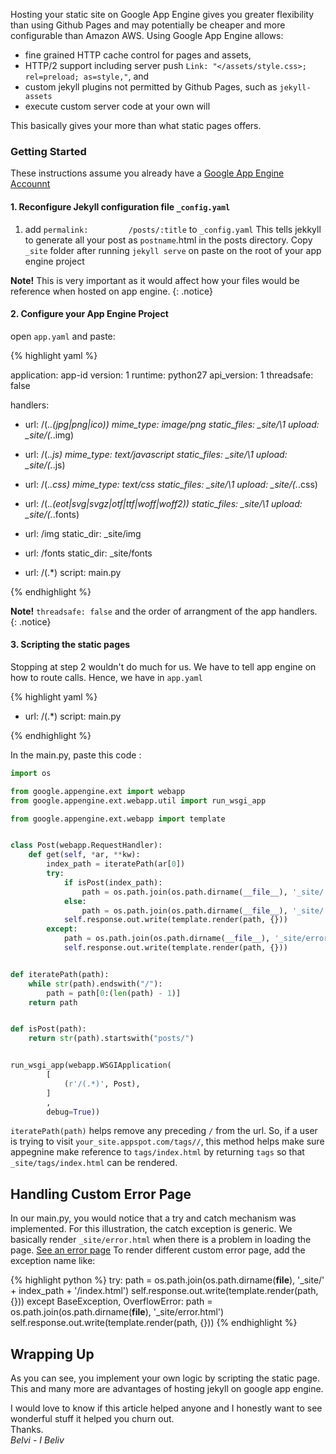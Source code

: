 Hosting your static site on Google App Engine gives you greater flexibility than using Github Pages and may potentially be cheaper and more configurable than Amazon AWS. Using Google App Engine allows:

* fine grained HTTP cache control for pages and assets,
* HTTP/2 support including server push `Link: "</assets/style.css>; rel=preload; as=style,"`, and
* custom jekyll plugins not permitted by Github Pages, such as `jekyll-assets`
* execute custom server code at your own will 

This basically gives your more than what static pages offers.

### Getting Started

These instructions assume you already have a [Google App Engine Accounnt](https://console.cloud.google.com)

#### 1. Reconfigure Jekyll configuration file `_config.yaml`

1. add `permalink:         /posts/:title` to `_config.yaml`
This tells jekkyll to generate all your post as `postname`.html  in the posts directory. Copy `_site` folder after running `jekyll serve` on paste on the root of your app engine project


**Note!** This is very important as it would affect how your files would be reference when hosted on app engine.
{: .notice}

#### 2. Configure your App Engine Project 

open `app.yaml` and paste:

{% highlight yaml %}

application: app-id
version: 1
runtime: python27
api_version: 1
threadsafe: false


handlers:

- url: /(.*\.(jpg|png|ico))
  mime_type: image/png
  static_files: _site/\1
  upload: _site/(.*\.img)

- url: /(.*\.js)
  mime_type: text/javascript
  static_files: _site/\1
  upload: _site/(.*\.js)

- url: /(.*\.css)
  mime_type: text/css
  static_files: _site/\1
  upload: _site/(.*\.css)

- url: /(.*\.(eot|svg|svgz|otf|ttf|woff|woff2))
  static_files: _site/\1
  upload: _site/(.*\.fonts)

- url: /img
  static_dir: _site/img

- url: /fonts
  static_dir: _site/fonts

- url: /(.*)
  script: main.py

{% endhighlight %}


**Note!** `threadsafe: false`  and the order of arrangment of the app handlers.
{: .notice}

#### 3. Scripting the static pages
Stopping at step 2 wouldn't do much for us. We have to tell app engine on how to route calls.
Hence, we have in `app.yaml` 

{% highlight yaml %}

- url: /(.*)
  script: main.py

{% endhighlight %}

In the main.py, paste this code :

```python
import os

from google.appengine.ext import webapp
from google.appengine.ext.webapp.util import run_wsgi_app

from google.appengine.ext.webapp import template


class Post(webapp.RequestHandler):
    def get(self, *ar, **kw):
        index_path = iteratePath(ar[0])
        try:
            if isPost(index_path):
                path = os.path.join(os.path.dirname(__file__), '_site/' + index_path + '.html')
            else:
                path = os.path.join(os.path.dirname(__file__), '_site/' + index_path + '/index.html')
            self.response.out.write(template.render(path, {}))
        except:
            path = os.path.join(os.path.dirname(__file__), '_site/error.html')
            self.response.out.write(template.render(path, {}))


def iteratePath(path):
    while str(path).endswith("/"):
        path = path[0:(len(path) - 1)]
    return path


def isPost(path):
    return str(path).startswith("posts/")


run_wsgi_app(webapp.WSGIApplication(
        [
            (r'/(.*)', Post),
        ]
        ,
        debug=True))
```

`iteratePath(path)` helps remove any preceding `/` from the url. 
So, if a user is trying to visit `your_site.appspot.com/tags//`, this method helps make sure appegnine make reference to `tags/index.html` by returning `tags` so that  `_site/tags/index.html` can be rendered.

## Handling Custom Error Page

In our main.py, you would notice that a try and catch mechanism was implemented. For this illustration, the catch exception is generic. We basically render `_site/error.html` when there is a problem in loading the page. [See an error page](http://www.belvi.xyz/page_not_found/illustration) To render different custom error page, add the exception name like:

{% highlight python %}
try:
      path = os.path.join(os.path.dirname(__file__), '_site/' + index_path + '/index.html')
      self.response.out.write(template.render(path, {}))
except BaseException, OverflowError:
      path = os.path.join(os.path.dirname(__file__), '_site/error.html')
      self.response.out.write(template.render(path, {}))
{% endhighlight %}

## Wrapping Up

As you can see, you implement your own logic by scripting the static page. This and many more are advantages of hosting jekyll on google app engine. 

I would love to know if this article helped anyone and I honestly want to see wonderful stuff it helped you churn out. <br/>
Thanks.<br/>
*Belvi - I Beliv*
